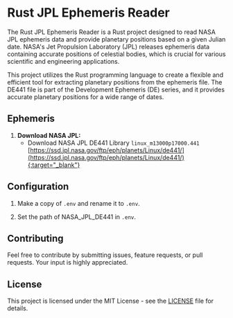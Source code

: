 # Rust JPL Ephemeris Reader

The Rust JPL Ephemeris Reader is a Rust project designed to read NASA JPL ephemeris data and provide planetary positions based on a given Julian date. NASA's Jet Propulsion Laboratory (JPL) releases ephemeris data containing accurate positions of celestial bodies, which is crucial for various scientific and engineering applications.

This project utilizes the Rust programming language to create a flexible and efficient tool for extracting planetary positions from the ephemeris file. The DE441 file is part of the Development Ephemeris (DE) series, and it provides accurate planetary positions for a wide range of dates.

## Ephemeris

1. **Download NASA JPL:**
   - Download NASA JPL DE441 Library `linux_m13000p17000.441` [https://ssd.jpl.nasa.gov/ftp/eph/planets/Linux/de441/](https://ssd.jpl.nasa.gov/ftp/eph/planets/Linux/de441/){:target="_blank"}

## Configuration

1. Make a copy of `.env` and rename it to `.env`.

2. Set the path of NASA_JPL_DE441 in `.env`.

## Contributing

Feel free to contribute by submitting issues, feature requests, or pull requests. Your input is highly appreciated.

## License

This project is licensed under the MIT License - see the [LICENSE](LICENSE) file for details.
